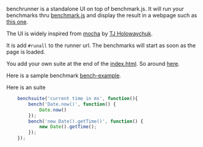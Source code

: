 benchrunner is a standalone UI on top of benchmark.js.
It will run your benchmarks thru
[benchmark.js](https://github.com/bestiejs/benchmark.js)
and display the result in a webpage such as
[this one](http://jeromeetienne.github.com/benchrunner/).

The UI is widely inspired from
[mocha](visionmedia.github.com/mocha/)
by
[TJ Holowaychuk](https://github.com/visionmedia).



It is add ```#runall``` to the runner url. The benchmarks will start as soon
as the page is loaded.

You add your own suite
at the end of the
[index.html](https://github.com/jeromeetienne/benchrunner/blob/master/index.html).
So around
[here](https://github.com/jeromeetienne/benchrunner/blob/master/index.html#L46).


Here is a sample benchmark
[bench-example](https://github.com/jeromeetienne/benchrunner/blob/master/bench-example.js).

Here is an suite 

```javascript
    benchsuite('current time in ms', function(){
        bench('Date.now()', function() {
            Date.now()
        });
        bench('new Date().getTime()', function() {
            new Date().getTime();
        });
    });
```

